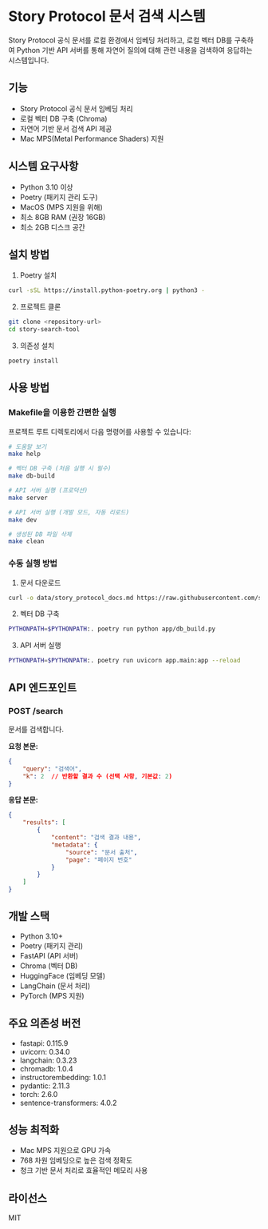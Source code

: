 # Story Protocol 문서 검색 시스템

Story Protocol 공식 문서를 로컬 환경에서 임베딩 처리하고, 로컬 벡터 DB를 구축하여 Python 기반 API 서버를 통해 자연어 질의에 대해 관련 내용을 검색하여 응답하는 시스템입니다.

## 기능

- Story Protocol 공식 문서 임베딩 처리
- 로컬 벡터 DB 구축 (Chroma)
- 자연어 기반 문서 검색 API 제공
- Mac MPS(Metal Performance Shaders) 지원

## 시스템 요구사항

- Python 3.10 이상
- Poetry (패키지 관리 도구)
- MacOS (MPS 지원을 위해)
- 최소 8GB RAM (권장 16GB)
- 최소 2GB 디스크 공간

## 설치 방법

1. Poetry 설치
```bash
curl -sSL https://install.python-poetry.org | python3 -
```

2. 프로젝트 클론
```bash
git clone <repository-url>
cd story-search-tool
```

3. 의존성 설치
```bash
poetry install
```

## 사용 방법

### Makefile을 이용한 간편한 실행

프로젝트 루트 디렉토리에서 다음 명령어를 사용할 수 있습니다:

```bash
# 도움말 보기
make help

# 벡터 DB 구축 (처음 실행 시 필수)
make db-build

# API 서버 실행 (프로덕션)
make server

# API 서버 실행 (개발 모드, 자동 리로드)
make dev

# 생성된 DB 파일 삭제
make clean
```

### 수동 실행 방법

1. 문서 다운로드
```bash
curl -o data/story_protocol_docs.md https://raw.githubusercontent.com/storyprotocol/docs/main/combined.md
```

2. 벡터 DB 구축
```bash
PYTHONPATH=$PYTHONPATH:. poetry run python app/db_build.py
```

3. API 서버 실행
```bash
PYTHONPATH=$PYTHONPATH:. poetry run uvicorn app.main:app --reload
```

## API 엔드포인트

### POST /search

문서를 검색합니다.

**요청 본문:**
```json
{
    "query": "검색어",
    "k": 2  // 반환할 결과 수 (선택 사항, 기본값: 2)
}
```

**응답 본문:**
```json
{
    "results": [
        {
            "content": "검색 결과 내용",
            "metadata": {
                "source": "문서 출처",
                "page": "페이지 번호"
            }
        }
    ]
}
```

## 개발 스택

- Python 3.10+
- Poetry (패키지 관리)
- FastAPI (API 서버)
- Chroma (벡터 DB)
- HuggingFace (임베딩 모델)
- LangChain (문서 처리)
- PyTorch (MPS 지원)

## 주요 의존성 버전

- fastapi: 0.115.9
- uvicorn: 0.34.0
- langchain: 0.3.23
- chromadb: 1.0.4
- instructorembedding: 1.0.1
- pydantic: 2.11.3
- torch: 2.6.0
- sentence-transformers: 4.0.2

## 성능 최적화

- Mac MPS 지원으로 GPU 가속
- 768 차원 임베딩으로 높은 검색 정확도
- 청크 기반 문서 처리로 효율적인 메모리 사용

## 라이선스

MIT